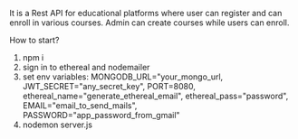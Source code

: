 It is a Rest API for educational platforms where user can register and can enroll in various courses. Admin can create courses while users can enroll.

How to start?
1. npm i
2. sign in to ethereal and nodemailer
3. set env variables:
 MONGODB_URL="your_mongo_url, 
JWT_SECRET="any_secret_key", 
PORT=8080, 
ethereal_name="generate_ethereal_email", 
ethereal_pass="password", 
EMAIL="email_to_send_mails", 
PASSWORD="app_password_from_gmail"
5. nodemon server.js




